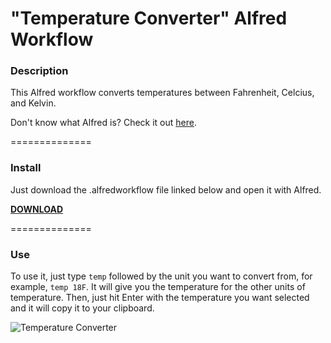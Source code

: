 "Temperature Converter" Alfred Workflow
=====================================

### Description

This Alfred workflow converts temperatures between Fahrenheit, Celcius, and Kelvin.

Don't know what Alfred is? Check it out [here](http://www.alfredapp.com/).

==============

### Install

Just download the .alfredworkflow file linked below and open it with Alfred.

__[DOWNLOAD](https://cdn.ryanverhey.dev/alfred/temperature-converter.alfredworkflow)__

==============

### Use

To use it, just type `temp` followed by the unit you want to convert from, for example, `temp 18F`. It will give you the temperature for the other units of temperature. Then, just hit Enter with the temperature you want selected and it will copy it to your clipboard.

![Temperature Converter](http://i.imgur.com/pNEifgx.png)
